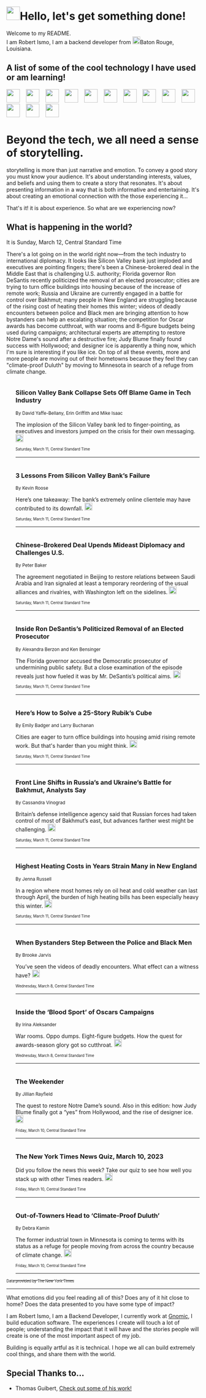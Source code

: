 <h1><img src="https://emojis.slackmojis.com/emojis/images/1643514375/3493/hot-coffee.gif?1643514375" width="35"/>Hello, let's get something done!</h1>

<p>Welcome to my README.<br/>
I am Robert Ismo, I am a backend developer from <img src="https://emojis.slackmojis.com/emojis/images/1638395689/50435/moulin_rouge.png?1638395689" width="20"/>Baton Rouge, Louisiana.</p>
<h2>A list of some of the cool technology I have used or am learning!</h2>
<p>
<img src="https://emojis.slackmojis.com/emojis/images/1643516091/21142/meow_bongotap.gif?1643516091" width="35" alt="">
<img src="https://img.shields.io/badge/Favorite%20Frontend%20Framework-SvelteKit-f83903" alt="">
<img src="https://img.shields.io/badge/Second%20Favorite-Vue-40b581" alt="">
<img src="https://img.shields.io/badge/Most%20Used%20Runtime-Nodejs-78b061" alt="">
<img src="https://emojis.slackmojis.com/emojis/images/1643517416/34482/fire.gif?1643517416" width="35" alt="">
<img src="https://img.shields.io/badge/Javascript%20But%20Better-Typescript-0078ca" alt="">
<img src="https://img.shields.io/badge/Favorite%20Language-Elixir-3e244d" alt="">
<img src="https://img.shields.io/badge/Containerize%20Everything-Docker-6ac9ef" alt="">
<img src="https://emojis.slackmojis.com/emojis/images/1643514596/5999/meow_party.gif?1643514596" width="35" alt="">
<img src="https://img.shields.io/badge/API%20Love%20Language-Graphql-de32a5" alt="">
<img src="https://img.shields.io/badge/Our%20Favorite%20Version%20Controller-Git-e94f33" alt="">
<img src="https://img.shields.io/badge/Favorite%20Database-Redis-d42d1d" alt="">
<img src="https://emojis.slackmojis.com/emojis/images/1643514559/5584/deployparrot.gif?1643514559" width="35" alt="">
<img src="https://img.shields.io/badge/Container%20Interstate-RabbitMQ-f66200" alt="">
<img src="https://img.shields.io/badge/Gotta%20Learn-Kubernetes-316adf" alt="">
<img src="https://img.shields.io/badge/Really%20Mature%20Now-WASM-654fef" alt="">
<img src="https://emojis.slackmojis.com/emojis/images/1666642497/61942/dance_vibe.gif?1666642497" width="35" alt="">
<img src="https://img.shields.io/badge/For%20My%20M1-ARM64-657d96" alt="">
<img src="https://img.shields.io/badge/Loving%20This%20So%20Much-TailwindCSS-17bcb5" alt="">
<img src="https://img.shields.io/badge/Cool%20Build%20Tool-Vite-f9cb24" alt="">
<img src="https://emojis.slackmojis.com/emojis/images/1669231376/62819/working-on-it.gif?1669231376" width="35" alt="">
<img src="https://img.shields.io/badge/Fun%20and%20Easy%20Database-MongoDB-5f8c49" alt="">
<img src="https://img.shields.io/badge/JS%20Life%20Support-NPM-c73737" alt="">
<img src="https://img.shields.io/badge/I%20Liked%20It-DynamoDB-0073b9" alt="">
<img src="https://emojis.slackmojis.com/emojis/images/1643514045/46/question.gif?1643514045" width="35" alt="">
<img src="https://img.shields.io/badge/cool-React-60d6f9" alt="">
<img src="https://img.shields.io/badge/Future%20Big%20Project-Lambda-f37e00" alt="">
<img src="https://img.shields.io/badge/NPM%20But%20Better-PNPM-f1aa07" alt="">
<img src="https://emojis.slackmojis.com/emojis/images/1643514943/9662/fbwow.gif?1643514943" width="35" alt="">
<img src="https://img.shields.io/badge/First%20Language-C-662079" alt="">
<img src="https://img.shields.io/badge/Where%20I%20Deploy%20Frontend-Vercel-000000" alt="">
<img src="https://img.shields.io/badge/Who%20Does%20not%20Want%20an%20App-Swift-f9492a" alt="">
<img src="https://emojis.slackmojis.com/emojis/images/1643514058/151/javascript.png?1643514058" width="35" alt="">
<img src="https://img.shields.io/badge/cool-Python-fbd542" alt="">
<img src="https://img.shields.io/badge/Favorite%20Something-Stripe-656cdc" alt="">
<img src="https://img.shields.io/badge/Of%20Course-HTML5-ed6327" alt="">
<img src="https://emojis.slackmojis.com/emojis/images/1660415405/60731/bomb.gif?1660415405" width="35" alt="">
<img src="https://img.shields.io/badge/hate-CSS-2964ec" alt="">
<img src="https://img.shields.io/badge/Learning-CircleCI-141215" alt="">
<img src="https://img.shields.io/badge/Learning-Rust-fbbb3b" alt="">
<img src="https://emojis.slackmojis.com/emojis/images/1660415397/60712/writing-hand.gif?1660415397" width="35" alt="">
<img src="https://img.shields.io/badge/Dev%20Browser%20of%20Choice-Firefox-cc4e26" alt="">
<img src="https://img.shields.io/badge/Recoverying%20From%20Windows-UNIX-1781e3" alt="">
<img src="https://img.shields.io/badge/LOVE-LogSeq-90c1c2" alt="">
<img src="https://emojis.slackmojis.com/emojis/images/1643514066/223/kirby.gif?1643514066" width="35" alt="">
<img src="https://img.shields.io/badge/Daily%20Driver-MacOS-e6e6e8" alt="">
<img src="https://img.shields.io/badge/Git%20Server-Github-000000" alt="">
<img src="https://img.shields.io/badge/enjoyable-EC2-f17428" alt="">
<img src="https://emojis.slackmojis.com/emojis/images/1643514239/2069/excited.gif?1643514239" width="35" alt="">
</p>
<h1>Beyond the tech, we all need a sense of storytelling.</h1>
<p>storytelling is more than just narrative and emotion. To convey a good story you must know your audience. It's about understanding interests, values, and beliefs and using them to create a story that resonates. It's about presenting information in a way that is both informative and entertaining. It's about creating an emotional connection with the those experiencing it...</p>
<p>That's it! it is about experience. So what are we experiencing now?</p>
<h2>What is happening in the world?</h2>
<p>It is Sunday, March 12, Central Standard Time</p>
<p>
There&#39;s a lot going on in the world right now—from the tech industry to international diplomacy. It looks like Silicon Valley bank just imploded and executives are pointing fingers; there&#39;s been a Chinese-brokered deal in the Middle East that is challenging U.S. authority; Florida governor Ron DeSantis recently politicized the removal of an elected prosecutor; cities are trying to turn office buildings into housing because of the increase of remote work; Russia and Ukraine are currently engaged in a battle for control over Bakhmut; many people in New England are struggling because of the rising cost of heating their homes this winter; videos of deadly encounters between police and Black men are bringing attention to how bystanders can help an escalating situation; the competition for Oscar awards has become cutthroat, with war rooms and 8-figure budgets being used during campaigns; architectural experts are attempting to restore Notre Dame&#39;s sound after a destructive fire; Judy Blume finally found success with Hollywood; and designer ice is apparently a thing now, which I&#39;m sure is interesting if you like ice. On top of all these events, more and more people are moving out of their hometowns because they feel they can &quot;climate-proof Duluth&quot; by moving to Minnesota in search of a refuge from climate change.</p>
<ol>
<img src="https://img.shields.io/badge/-technology-blue" alt="">
<h3>Silicon Valley Bank Collapse Sets Off Blame Game in Tech Industry</h3>
<sub>By David Yaffe-Bellany, Erin Griffith and Mike Isaac</sub>
<p>The implosion of the Silicon Valley bank led to finger-pointing, as executives and investors jumped on the crisis for their own messaging.  <a href="https://nyti.ms/3l82Y9k"><img src="https://developer.nytimes.com/files/poweredby_nytimes_30b.png?v=1583354208352" height="20"></a></p>
<sub><sub>Saturday, March 11, Central Standard Time</sub></sub>
<hr/>
<img src="https://img.shields.io/badge/-technology-blue" alt="">
<h3>3 Lessons From Silicon Valley Bank’s Failure</h3>
<sub>By Kevin Roose</sub>
<p>Here’s one takeaway: The bank’s extremely online clientele may have contributed to its downfall.  <a href="https://nyti.ms/3mAWQqo"><img src="https://developer.nytimes.com/files/poweredby_nytimes_30b.png?v=1583354208352" height="20"></a></p>
<sub><sub>Saturday, March 11, Central Standard Time</sub></sub>
<hr/>
<img src="https://img.shields.io/badge/-us-blue" alt="">
<h3>Chinese-Brokered Deal Upends Mideast Diplomacy and Challenges U.S.</h3>
<sub>By Peter Baker</sub>
<p>The agreement negotiated in Beijing to restore relations between Saudi Arabia and Iran signaled at least a temporary reordering of the usual alliances and rivalries, with Washington left on the sidelines.  <a href="https://nyti.ms/3ZYttwJ"><img src="https://developer.nytimes.com/files/poweredby_nytimes_30b.png?v=1583354208352" height="20"></a></p>
<sub><sub>Saturday, March 11, Central Standard Time</sub></sub>
<hr/>
<img src="https://img.shields.io/badge/-us-blue" alt="">
<h3>Inside Ron DeSantis’s Politicized Removal of an Elected Prosecutor</h3>
<sub>By Alexandra Berzon and Ken Bensinger</sub>
<p>The Florida governor accused the Democratic prosecutor of undermining public safety. But a close examination of the episode reveals just how fueled it was by Mr. DeSantis’s political aims.  <a href="https://nyti.ms/3l9B4d1"><img src="https://developer.nytimes.com/files/poweredby_nytimes_30b.png?v=1583354208352" height="20"></a></p>
<sub><sub>Saturday, March 11, Central Standard Time</sub></sub>
<hr/>
<img src="https://img.shields.io/badge/-upshot-blue" alt="">
<h3>Here’s How to Solve a 25-Story Rubik’s Cube</h3>
<sub>By Emily Badger and Larry Buchanan</sub>
<p>Cities are eager to turn office buildings into housing amid rising remote work. But that&#39;s harder than you might think.  <a href="https://nyti.ms/4236ySC"><img src="https://developer.nytimes.com/files/poweredby_nytimes_30b.png?v=1583354208352" height="20"></a></p>
<sub><sub>Saturday, March 11, Central Standard Time</sub></sub>
<hr/>
<img src="https://img.shields.io/badge/-world-blue" alt="">
<h3>Front Line Shifts in Russia’s and Ukraine’s Battle for Bakhmut, Analysts Say</h3>
<sub>By Cassandra Vinograd</sub>
<p>Britain’s defense intelligence agency said that Russian forces had taken control of most of Bakhmut’s east, but advances farther west might be challenging.  <a href="https://nyti.ms/3mAP282"><img src="https://developer.nytimes.com/files/poweredby_nytimes_30b.png?v=1583354208352" height="20"></a></p>
<sub><sub>Saturday, March 11, Central Standard Time</sub></sub>
<hr/>
<img src="https://img.shields.io/badge/-us-blue" alt="">
<h3>Highest Heating Costs in Years Strain Many in New England</h3>
<sub>By Jenna Russell</sub>
<p>In a region where most homes rely on oil heat and cold weather can last through April, the burden of high heating bills has been especially heavy this winter.  <a href="https://nyti.ms/400GoOy"><img src="https://developer.nytimes.com/files/poweredby_nytimes_30b.png?v=1583354208352" height="20"></a></p>
<sub><sub>Saturday, March 11, Central Standard Time</sub></sub>
<hr/>
<img src="https://img.shields.io/badge/-magazine-blue" alt="">
<h3>When Bystanders Step Between the Police and Black Men</h3>
<sub>By Brooke Jarvis</sub>
<p>You’ve seen the videos of deadly encounters. What effect can a witness have?  <a href="https://nyti.ms/3L5aA6U"><img src="https://developer.nytimes.com/files/poweredby_nytimes_30b.png?v=1583354208352" height="20"></a></p>
<sub><sub>Wednesday, March 8, Central Standard Time</sub></sub>
<hr/>
<img src="https://img.shields.io/badge/-magazine-blue" alt="">
<h3>Inside the ‘Blood Sport’ of Oscars Campaigns</h3>
<sub>By Irina Aleksander</sub>
<p>War rooms. Oppo dumps. Eight-figure budgets. How the quest for awards-season glory got so cutthroat.  <a href="https://nyti.ms/3mBismJ"><img src="https://developer.nytimes.com/files/poweredby_nytimes_30b.png?v=1583354208352" height="20"></a></p>
<sub><sub>Wednesday, March 8, Central Standard Time</sub></sub>
<hr/>
<img src="https://img.shields.io/badge/-briefing-blue" alt="">
<h3>The Weekender</h3>
<sub>By Jillian Rayfield</sub>
<p>The quest to restore Notre Dame’s sound. Also in this edition: how Judy Blume finally got a “yes” from Hollywood, and the rise of designer ice.  <a href="https://nyti.ms/3kXwK0x"><img src="https://developer.nytimes.com/files/poweredby_nytimes_30b.png?v=1583354208352" height="20"></a></p>
<sub><sub>Friday, March 10, Central Standard Time</sub></sub>
<hr/>
<img src="https://img.shields.io/badge/-briefing-blue" alt="">
<h3>The New York Times News Quiz, March 10, 2023</h3>
<sub></sub>
<p>Did you follow the news this week? Take our quiz to see how well you stack up with other Times readers.  <a href="https://nyti.ms/3ypI6gT"><img src="https://developer.nytimes.com/files/poweredby_nytimes_30b.png?v=1583354208352" height="20"></a></p>
<sub><sub>Friday, March 10, Central Standard Time</sub></sub>
<hr/>
<img src="https://img.shields.io/badge/-realestate-blue" alt="">
<h3>Out-of-Towners Head to ‘Climate-Proof Duluth’</h3>
<sub>By Debra Kamin</sub>
<p>The former industrial town in Minnesota is coming to terms with its status as a refuge for people moving from across the country because of climate change.  <a href="https://nyti.ms/3YDQ5l8"><img src="https://developer.nytimes.com/files/poweredby_nytimes_30b.png?v=1583354208352" height="20"></a></p>
<sub><sub>Friday, March 10, Central Standard Time</sub></sub>
<hr/>
</ol>
<a href="https://developer.nytimes.com"><sub><sub>Data provided by The New York Times</sub></sub></a>
<hr/>
<p>What emotions did you feel reading all of this? Does any of it hit close to home? Does the data presented to you have some type of impact?</p>
<p>I am Robert Ismo, I am a Backend Developer, I currently work at <a href="https://gnomic.education/">Gnomic</a>, I build education software. The experiences I create will touch a lot of people; understanding the impact that it will have and the stories people will create is one of the most important aspect of my job.</p>
<p>Building is equally artful as it is technical. I hope we all can build extremely cool things, and share them with the world.</p>
<h2>Special Thanks to...</h2>
<ul>
<li>Thomas Guibert, <a href="https://github.com/thmsgbrt/thmsgbrt">Check out some of his work!</a></li>
</ul>